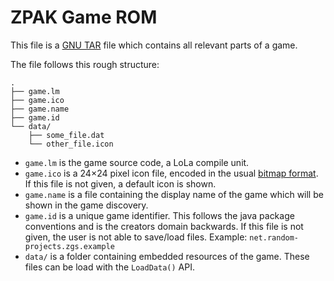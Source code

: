 # ZPAK Game ROM

This file is a [GNU TAR](https://www.gnu.org/software/tar/manual/html_node/Standard.html) file which contains all relevant parts of a game.

The file follows this rough structure:

```
.
├── game.lm
├── game.ico
├── game.name
├── game.id
└── data/
    ├── some_file.dat
    └── other_file.icon
```

- `game.lm` is the game source code, a LoLa compile unit.
- `game.ico` is a 24×24 pixel icon file, encoded in the usual [bitmap format](bitmap-format.md). If this file is not given, a default icon is shown.
- `game.name` is a file containing the display name of the game which will be shown in the game discovery.
- `game.id` is a unique game identifier. This follows the java package conventions and is the creators domain backwards. If this file is not given, the user is not able to save/load files. Example: `net.random-projects.zgs.example`
- `data/` is a folder containing embedded resources of the game. These files can be load with the `LoadData()` API.
